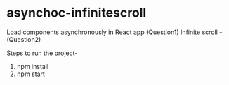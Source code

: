 # asynchoc-infinitescroll

 Load components asynchronously in React app (Question1)
 Infinite scroll - (Question2)
 
 
 Steps to run the project-
 1. npm install
 2. npm start
 
 
 
